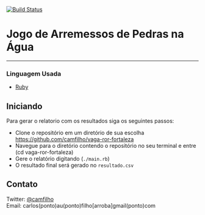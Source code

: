 [![Build Status](https://travis-ci.com/camfilho/vaga-ror-fortaleza.svg?branch=development)](https://travis-ci.com/camfilho/vaga-ror-fortaleza)

# Jogo de Arremessos de Pedras na Água

***
### Linguagem Usada

* [Ruby](https://ruby-doc.org/)

<!-- GETTING STARTED -->
## Iniciando

Para gerar o relatorio com os resultados siga os seguintes passos:

- Clone o repositório em um diretório de sua escolha  <https://github.com/camfilho/vaga-ror-fortaleza>
- Navegue para o diretório contendo o repositório no seu terminal e entre (cd vaga-ror-fortaleza)
- Gere o relatório digitando (`./main.rb`)
- O resultado final será gerado no `resultado.csv`



<!-- CONTATO -->
## Contato

Twitter: [@camfilho](https://twitter.com/camfilho)<br>
Email: carlos(ponto)au(ponto)filho[arroba]gmail(ponto)com



